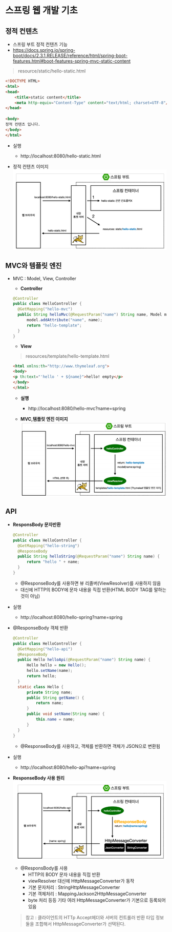# 스프링 웹 개발 기초

## 정적 컨텐츠

* 스프링 부트 정적 컨텐츠 기능
* https://docs.spring.io/spring-boot/docs/2.3.1.RELEASE/reference/html/spring-boot-features.html#boot-features-spring-mvc-static-content

> resource/static/hello-static.html
```html
<!DOCTYPE HTML>
<html>
<head>
    <title>static content</title>
    <meta http-equiv="Content-Type" content="text/html; charset=UTF-8"/>
</head>

<body>
정적 컨텐츠 입니다.
</body>
</html>
```
* 실행
    - http://localhost:8080/hello-static.html

* 정적 컨텐츠 이미지
  ![2일차 그림](./assets/day1_2.png)

## MVC와 템플릿 엔진

* MVC : Model, View, Controller

    - **Controller**
  ```java
  @Controller
  public class HelloController {
    @GetMapping("hello-mvc")
    public String helloMvc(@RequestParam("name") String name, Model model) {
        model.addAttribute("name", name);
        return "hello-template";
    }
  }
  ```
    - **View**
  > resources/template/hello-template.html
  ```html
  <html xmlns:th="http://www.thymeleaf.org">
  <body>
  <p th:text="'hello ' + ${name}">hello! empty</p>
  </body>
  </html>
  ```
    - **실행**
        + http://localhost:8080/hello-mvc?name=spring

    - **MVC,템플릿 엔진 이미지**
      ![2일차 그림](./assets/day1_3.png)

## API
* **ResponsBody 문자반환**
  ```java
  @Controller
  public class HelloController {
    @GetMapping("hello-string")
    @ResponseBody
    public String helloString(@RequestParam("name") String name) {
        return "hello " + name;
    }
  }
  ```
    - @ResponseBody를 사용하면 뷰 리졸버(ViewResolver)를 사용하지 않음
    - 대신에 HTTP의 BODY에 문자 내용을 직접 반환(HTML BODY TAG를 말하는 것이 아님)

* 실행
    - http://localhost:8080/hello-spring?name=spring

* @ResponseBody 객체 반환
  ```java
  @Controller
  public class HelloController {
    @GetMapping("hello-api")
    @ResponseBody
    public Hello helloApi(@RequestParam("name") String name) {
        Hello hello = new Hello();
        hello.setName(name);
        return hello;
    }
    static class Hello {
        private String name;
        public String getName() {
            return name;
        }
        public void setName(String name) {
            this.name = name;
        }
    }
  }
  ```
    - @ResponseBody를 사용하고, 객체를 반환하면 객체가 JSON으로 변환됨

* 실행
    - http://localhost:8080/hello-api?name=spring

* **ResponseBody 사용 원리**
  ![2일차 그림](./assets/day1_4.png)

    - @ResponsBody를 사용
        + HTTP의 BODY 문자 내용을 직접 반환
        + viewResolver 대신에 HttpMessageConverter가 동작
        + 기본 문자처리 : StringHttpMessageConverter
        + 기본 객체처리 : MappingJackson2HttpMessageConverter
        + byte 처리 등등 기타 여러 HttpMessageConverter가 기본으로 등록되어 있음

  > 참고 : 클라이언트의 HTTp Accept헤더와 서버의 컨트롤러 반환 타입 정보 둘을 조합해서
  HttpMessageConverter가 선택된다.